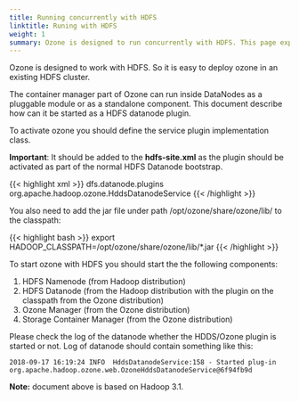 ```yaml
---
title: Running concurrently with HDFS
linktitle: Runing with HDFS
weight: 1
summary: Ozone is designed to run concurrently with HDFS. This page explains how to deploy Ozone in a exisiting HDFS cluster.
---
```

<!---
  Licensed to the Apache Software Foundation (ASF) under one or more
  contributor license agreements.  See the NOTICE file distributed with
  this work for additional information regarding copyright ownership.
  The ASF licenses this file to You under the Apache License, Version 2.0
  (the "License"); you may not use this file except in compliance with
  the License.  You may obtain a copy of the License at

      http://www.apache.org/licenses/LICENSE-2.0

  Unless required by applicable law or agreed to in writing, software
  distributed under the License is distributed on an "AS IS" BASIS,
  WITHOUT WARRANTIES OR CONDITIONS OF ANY KIND, either express or implied.
  See the License for the specific language governing permissions and
  limitations under the License.
-->

Ozone is designed to work with HDFS. So it is easy to deploy ozone in an
existing HDFS cluster.

The container manager part of Ozone can run inside DataNodes as a pluggable module
or as a standalone component. This document describe how can it be started as
a HDFS datanode plugin.

To activate ozone you should define the service plugin implementation class.

<div class="alert alert-warning" role="alert">
<b>Important</b>: It should be added to the <b>hdfs-site.xml</b> as the plugin should
be activated as part of the normal HDFS Datanode bootstrap.
</div>

{{< highlight xml >}}
<property>
   <name>dfs.datanode.plugins</name>
   <value>org.apache.hadoop.ozone.HddsDatanodeService</value>
</property>
{{< /highlight >}}

You also need to add the jar file under path /opt/ozone/share/ozone/lib/ to the classpath:

{{< highlight bash >}}
export HADOOP_CLASSPATH=/opt/ozone/share/ozone/lib/*.jar
{{< /highlight >}}



To start ozone with HDFS you should start the the following components:

 1. HDFS Namenode (from Hadoop distribution)
 2. HDFS Datanode (from the Hadoop distribution with the plugin on the
 classpath from the Ozone distribution)
 3. Ozone Manager (from the Ozone distribution)
 4. Storage Container Manager (from the Ozone distribution)

Please check the log of the datanode whether the HDDS/Ozone plugin is started or
not. Log of datanode should contain something like this:

```
2018-09-17 16:19:24 INFO  HddsDatanodeService:158 - Started plug-in org.apache.hadoop.ozone.web.OzoneHddsDatanodeService@6f94fb9d
```

<div class="alert alert-warning" role="alert">
<b>Note:</b> document above is based on Hadoop 3.1.
</div>
